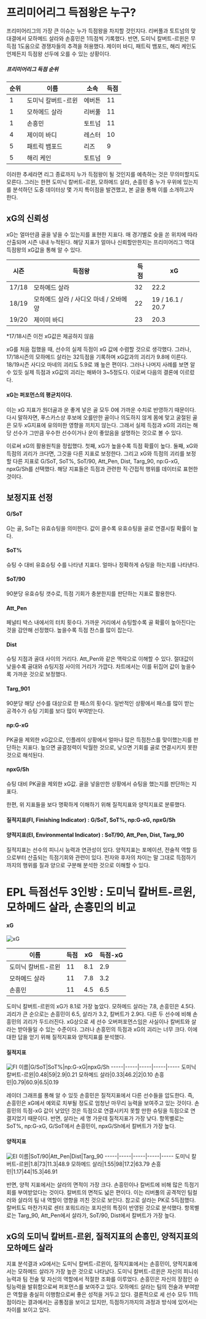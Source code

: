 # 프리미어리그 득점왕은 누구? 
 프리미어리그의 가장 큰 이슈는 누가 득점왕을 차지할 것인지다. 리버풀과 토트넘의 맞대결에서 모하메드 살라와 손흥민은 1득점씩 기록했다. 반면, 도미닉 칼버트-르윈은 무득점 1도움으로 경쟁자들의 추격을 허용했다. 제이미 바디, 패트릭 뱀포드, 해리 케인도 언제든지 득점왕 선두에 오를 수 있는 상황이다.
 
##### 프리미어리그 득점 순위

순위|이름|소속|득점
-----|-----|-----|-----
1|도미닉 칼버트-르윈|에버튼|11
1|모하메드 살라|리버풀|11
1|손흥민|토트넘|11
4|제이미 바디|레스터|10
5|패트릭 뱀포드|리즈|9
5|해리 케인|토트넘|9

 이러한 추세라면 리그 종료까지 누가 득점왕이 될 것인지를 예측하는 것은 무의미할지도 모른다. 그러는 한편 도미닉 칼버트-르윈, 모하메드 살라, 손흥민 중 누가 우위에 있는지를 분석하던 도중 데이터상 몇 가지 특이점을 발견했고, 본 글을 통해 이를 소개하고자 한다. 
 
## xG의 신뢰성
 xG는 얼마만큼 골을 넣을 수 있는지를 표현한 지표다. 매 경기별로 슛을 쏜 위치에 따라 산출되며 시즌 내내 누적된다. 해당 지표가 얼마나 신뢰할만한지는 프리미어리그 역대 득점왕의 xG값을 통해 알 수 있다. 

시즌|득점왕|득점|xG
-----|-----|-----|-----
17/18|모하메드 살라|32|22.2
18/19|모하메드 살라 / 사디오 마네 / 오바메양|22|19 / 16.1 / 20.7
19/20|제이미 바디|23|20.3

*17/18시즌 이전 xG값은 제공하지 않음

 xG를 처음 접했을 때, 선수의 실제 득점이 xG 값에 수렴할 것으로 생각했다. 그러나, 17/18시즌의 모하메드 살라는 32득점을 기록하며 xG값과의 괴리가 9.8에 이른다. 18/19시즌 사디오 마네의 괴리도 5.9로 꽤 높은 편이다. 그러나 나머지 사례를 보면 알 수 있듯 실제 득점과 xG값의 괴리는 해봐야 3~5정도다. 이로써 다음의 결론에 이르렀다. 
#### xG는 퍼포먼스의 평균치이다. 
 이는 xG 지표가 원더골과 운 좋게 넣은 골 모두 0에 가까운 수치로 반영하기 때문이다. 다시 말하자면, 푸스카스상 후보에 오를만한 골이나 의도하지 않게 몸에 맞고 굴절된 골은 모두 xG지표에 유의미한 영향을 끼치지 않는다. 그래서 실제 득점과 xG의 괴리는 해당 선수가 그만큼 우수한 선수이거나 운이 좋았음을 설명하는 것으로 볼 수 있다. 
 
 이로써 xG의 활용원칙을 정립했다. 첫째, xG가 높을수록 득점 확률이 높다. 둘째, xG와 득점의 괴리가 크다면, 그것을 다른 지표로 보정한다. 그리고 xG와 득점의 괴리를 보정할 다른 지표로 G/SoT, SoT%, SoT/90, Att_Pen, Dist, Targ_90, np:G-xG, npxG/Sh를 선택했다. 해당 지표들은 득점과 관련한 직·간접적 행위를 데이터로 표현한 것이다.  

## 보정지표 선정
#### G/SoT 
 G는 골, SoT는 유효슈팅을 의미한다. 값이 클수록 유효슈팅을 골로 연결시킬 확률이 높다. 
#### SoT%
 슈팅 수 대비 유효슈팅 수를 나타낸 지표다. 얼마나 정확하게 슈팅을 하는지를 나타낸다. 
#### SoT/90
 90분당 유효슈팅 갯수로, 득점 기회가 충분한지를 판단하는 지표로 활용한다. 
#### Att_Pen
 페널티 박스 내에서의 터치 횟수다. 가까운 거리에서 슈팅할수록 골 확률이 높아진다는 것을 감안해 선정했다. 높을수록 득점 찬스를 많이 잡는다.
#### Dist
 슈팅 지점과 골대 사이의 거리다. Att_Pen와 같은 맥락으로 이해할 수 있다. 절대값이 낮을수록 골대와 슈팅지점 사이의 거리가 가깝다. 차트에서는 이를 뒤집어 값이 높을수록 가까운 것으로 보정했다. 
#### Targ_901
 90분당 해당 선수를 대상으로 한 패스의 횟수다. 일반적인 상황에서 패스를 많이 받는 공격수가 슈팅 기회를 보다 많이 부여받는다. 
#### np:G-xG
 PK골을 제외한 xG값으로, 인플레이 상황에서 얼마나 많은 득점찬스를 맞이했는지를 판단하는 지표다. 높으면 골결정력이 탁월한 것으로, 낮으면 기회를 골로 연결시키지 못한 것으로 해석된다. 
#### npxG/Sh
 슈팅 대비 PK골을 제외한 xG값. 골을 넣을만한 상황에서 슈팅을 했는지를 판단하는 지표다. 


한편, 위 지표들을 보다 명확하게 이해하기 위해 질적지표와 양적지표로 분류했다. 
#### 질적지표(FI, Finishing Indicator) : G/SoT, SoT%, np:G-xG, npxG/Sh
#### 양적지표(EI, Environmental Indicator) : SoT/90, Att_Pen, Dist, Targ_90
 질적지표는 선수의 피니시 능력과 연관성이 있다. 양적지표는 포메이션, 전술적 역할 등으로부터 산출되는 득점기회와 관련이 있다. 전자와 후자의 차이는 말 그대로 득점하기까지의 행위를 질과 양으로 구분해 분석한 것으로 이해할 수 있다. 


# EPL 득점선두 3인방 : 도미닉 칼버트-르윈, 모하메드 살라, 손흥민의 비교 
#### xG
![xG](https://user-images.githubusercontent.com/75112520/102649040-de511180-41ab-11eb-9cea-ab79e6bd00cf.png)

이름|득점|xG|득점-xG|
-----|-----|-----|-----
도미닉 칼버트-르윈|11|8.1|2.9
모하메드 살라|11|7.8|3.2
손흥민|11|4.5|6.5

 도미닉 칼버트-르윈의 xG가 8.1로 가장 높았다. 모하메드 살라는 7.8, 손흥민은 4.5다. 괴리가 큰 순으로는 손흥민이 6.5, 살라가 3.2, 칼버트가 2.9다. 다른 두 선수에 비해 손흥민의 괴리가 두드러진다. xG상으로 세 선수 오버퍼포먼스임은 사실이나 칼버트와 살라는 받아들일 수 있는 수준이다. 그러나 손흥민의 득점과 xG의 괴리는 너무 크다. 이에 대한 답을 얻기 위해 질적지표와 양적지표를 분석했다. 

#### 질적지표
![FI](https://user-images.githubusercontent.com/75112520/102644728-a7c3c880-41a4-11eb-959d-a7e7d9c68a8c.png)
이름|G/SoT|SoT%|np:G-xG|npxG/Sh
-----|-----|-----|-----|-----
도미닉 칼버트-르윈|0.48|59|2.9|0.21
모하메드 살라|0.33|46.2|2|0.10
손흥민|0.79|60.9|6.5|0.19

 레이더 그래프를 통해 알 수 있듯 손흥민은 질적지표에서 다른 선수들을 압도한다. 즉, 손흥민은 xG에서 예외로 치부될 정도로 엄청난 마무리 능력을 보여주고 있는 것이다. 손흥민의 득점-xG 값이 낮았던 것은 득점으로 연결시키지 못할 만한 슈팅을 득점으로 연결지었기 때문이다. 반면, 살라는 세 명 가운데 질적지표가 가장 낮다. 항목별로는 SoT%, np:G-xG, G/SoT에서 손흥민이, npxG/Sh에서 칼버트가 가장 높다.  


#### 양적지표
![EI](https://user-images.githubusercontent.com/75112520/102644732-a8f4f580-41a4-11eb-97d1-f282362ac4e2.png)
이름|SoT/90|Att_Pen|Dist|Targ_90
-----|-----|-----|-----|-----
도미닉 칼버트-르윈|1.8|73|11.3|48.9
모하메드 살라|1.55|98|17.2|63.79
손흥민|1.17|44|15.3|46.91

 반면, 양적 지표에서는 살라의 면적이 가장 크다. 손흥민이나 칼버트에 비해 많은 득점기회를 부여받았다는 것이다. 칼버트의 면적도 넓은 편이다. 이는 리버풀의 공격적인 팀컬러와 살라의 팀 내 역할이 영향을 끼친 것으로 보인다. 참고로 살라는 PK로 5득점했다. 칼버트도 마찬가지로 센터 포워드라는 포지션의 특징이 반영된 것으로 분석했다. 항목별로는 Targ_90, Att_Pen에서 살라가, SoT/90, Dist에서 칼버트가 가장 높다. 


## xG의 도미닉 칼버트-르윈, 질적지표의 손흥민, 양적지표의 모하메드 살라
 지표 분석결과 xG에서는 도미닉 칼버트-르윈이, 질적지표에서는 손흥민이, 양적지표에서는 모하메드 살라가 가장 높은 것으로 나타났다. 도미닉 칼버트-르윈은 자신의 피니쉬 능력과 팀 전술 및 자신의 역할에서 적절한 조화를 이루었다. 손흥민은 자신의 장점인 슈팅능력을 발휘함으로써 퍼포먼스를 보여주고 있다. 모하메드 살라는 팀의 전술과 부여받은 역할을 충실히 이행함으로써 좋은 성적을 거두고 있다. 결론적으로 세 선수 모두 11득점이라는 결과에서는 공통점을 보이고 있지만, 득점하기까지의 과정과 방식에 있어서는 차이를 보이고 있다. 
 
